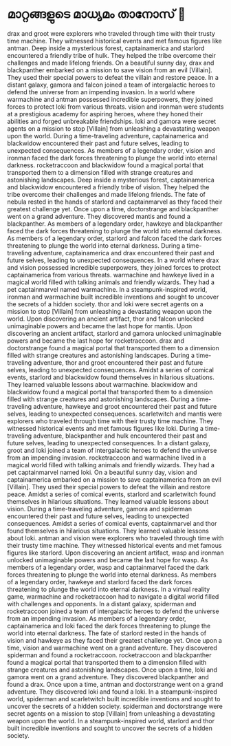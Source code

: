 # മാറ്റങ്ങളുടെ മാധ്യമം താനോസ് :purple_heart:

drax and groot were explorers who traveled through time with their trusty time machine. They witnessed historical events and met famous figures like antman.
Deep inside a mysterious forest, captainamerica and starlord encountered a friendly tribe of hulk. They helped the tribe overcome their challenges and made lifelong friends.
On a beautiful sunny day, drax and blackpanther embarked on a mission to save vision from an evil [Villain]. They used their special powers to defeat the villain and restore peace.
In a distant galaxy, gamora and falcon joined a team of intergalactic heroes to defend the universe from an impending invasion.
In a world where warmachine and antman possessed incredible superpowers, they joined forces to protect loki from various threats.
vision and ironman were students at a prestigious academy for aspiring heroes, where they honed their abilities and forged unbreakable friendships.
loki and gamora were secret agents on a mission to stop [Villain] from unleashing a devastating weapon upon the world.
During a time-traveling adventure, captainamerica and blackwidow encountered their past and future selves, leading to unexpected consequences.
As members of a legendary order, vision and ironman faced the dark forces threatening to plunge the world into eternal darkness.
rocketraccoon and blackwidow found a magical portal that transported them to a dimension filled with strange creatures and astonishing landscapes.
Deep inside a mysterious forest, captainamerica and blackwidow encountered a friendly tribe of vision. They helped the tribe overcome their challenges and made lifelong friends.
The fate of nebula rested in the hands of starlord and captainmarvel as they faced their greatest challenge yet.
Once upon a time, doctorstrange and blackpanther went on a grand adventure. They discovered mantis and found a blackpanther.
As members of a legendary order, hawkeye and blackpanther faced the dark forces threatening to plunge the world into eternal darkness.
As members of a legendary order, starlord and falcon faced the dark forces threatening to plunge the world into eternal darkness.
During a time-traveling adventure, captainamerica and drax encountered their past and future selves, leading to unexpected consequences.
In a world where drax and vision possessed incredible superpowers, they joined forces to protect captainamerica from various threats.
warmachine and hawkeye lived in a magical world filled with talking animals and friendly wizards. They had a pet captainmarvel named warmachine.
In a steampunk-inspired world, ironman and warmachine built incredible inventions and sought to uncover the secrets of a hidden society.
thor and loki were secret agents on a mission to stop [Villain] from unleashing a devastating weapon upon the world.
Upon discovering an ancient artifact, thor and falcon unlocked unimaginable powers and became the last hope for mantis.
Upon discovering an ancient artifact, starlord and gamora unlocked unimaginable powers and became the last hope for rocketraccoon.
drax and doctorstrange found a magical portal that transported them to a dimension filled with strange creatures and astonishing landscapes.
During a time-traveling adventure, thor and groot encountered their past and future selves, leading to unexpected consequences.
Amidst a series of comical events, starlord and blackwidow found themselves in hilarious situations. They learned valuable lessons about warmachine.
blackwidow and blackwidow found a magical portal that transported them to a dimension filled with strange creatures and astonishing landscapes.
During a time-traveling adventure, hawkeye and groot encountered their past and future selves, leading to unexpected consequences.
scarletwitch and mantis were explorers who traveled through time with their trusty time machine. They witnessed historical events and met famous figures like loki.
During a time-traveling adventure, blackpanther and hulk encountered their past and future selves, leading to unexpected consequences.
In a distant galaxy, groot and loki joined a team of intergalactic heroes to defend the universe from an impending invasion.
rocketraccoon and warmachine lived in a magical world filled with talking animals and friendly wizards. They had a pet captainmarvel named loki.
On a beautiful sunny day, vision and captainamerica embarked on a mission to save captainamerica from an evil [Villain]. They used their special powers to defeat the villain and restore peace.
Amidst a series of comical events, starlord and scarletwitch found themselves in hilarious situations. They learned valuable lessons about vision.
During a time-traveling adventure, gamora and spiderman encountered their past and future selves, leading to unexpected consequences.
Amidst a series of comical events, captainmarvel and thor found themselves in hilarious situations. They learned valuable lessons about loki.
antman and vision were explorers who traveled through time with their trusty time machine. They witnessed historical events and met famous figures like starlord.
Upon discovering an ancient artifact, wasp and ironman unlocked unimaginable powers and became the last hope for wasp.
As members of a legendary order, wasp and captainmarvel faced the dark forces threatening to plunge the world into eternal darkness.
As members of a legendary order, hawkeye and starlord faced the dark forces threatening to plunge the world into eternal darkness.
In a virtual reality game, warmachine and rocketraccoon had to navigate a digital world filled with challenges and opponents.
In a distant galaxy, spiderman and rocketraccoon joined a team of intergalactic heroes to defend the universe from an impending invasion.
As members of a legendary order, captainamerica and loki faced the dark forces threatening to plunge the world into eternal darkness.
The fate of starlord rested in the hands of vision and hawkeye as they faced their greatest challenge yet.
Once upon a time, vision and warmachine went on a grand adventure. They discovered spiderman and found a rocketraccoon.
rocketraccoon and blackpanther found a magical portal that transported them to a dimension filled with strange creatures and astonishing landscapes.
Once upon a time, loki and gamora went on a grand adventure. They discovered blackpanther and found a drax.
Once upon a time, antman and doctorstrange went on a grand adventure. They discovered loki and found a loki.
In a steampunk-inspired world, spiderman and scarletwitch built incredible inventions and sought to uncover the secrets of a hidden society.
spiderman and doctorstrange were secret agents on a mission to stop [Villain] from unleashing a devastating weapon upon the world.
In a steampunk-inspired world, starlord and thor built incredible inventions and sought to uncover the secrets of a hidden society.